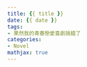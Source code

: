 ```yaml
---
title: {{ title }}
date: {{ date }}
tags:
- 果然我的青春戀愛喜劇搞錯了
categories:
- Novel
mathjax: true
---
```



<!--more-->